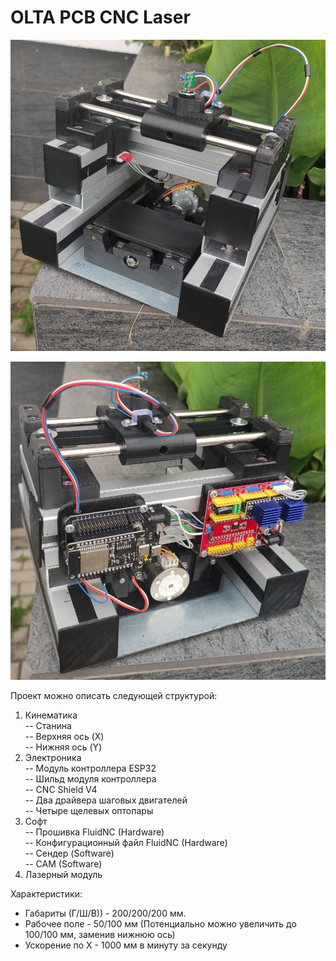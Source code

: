 # OLTA PCB CNC Laser

<p align="center">
 <img width="700px" src="src/Перед.jpg" alt="qr"/>
</p>

<p align="center">
 <img width="700px" src="src/Зад.jpg" alt="qr"/>
</p>

Проект можно описать следующей структурой:
1. Кинематика  
   -- Станина  
   -- Верхняя ось (X)  
   -- Нижняя ось (Y)  
2. Электроника  
   -- Модуль контроллера ESP32  
   -- Шильд модуля контроллера  
   -- CNC Shield V4  
   -- Два драйвера шаговых двигателей  
   -- Четыре щелевых оптопары 
5. Софт  
   -- Прошивка FluidNC (Hardware)  
   -- Конфигурационный файл FluidNC (Hardware)  
   -- Сендер (Software)  
   -- CAM  (Software)
7. Лазерный модуль

Характеристики:
- Габариты (Г/Ш/В)) - 200/200/200 мм.
- Рабочее поле - 50/100 мм (Потенциально можно увеличить до 100/100 мм, заменив нижнюю ось)
- Ускорение по X - 1000 мм в минуту за секунду
